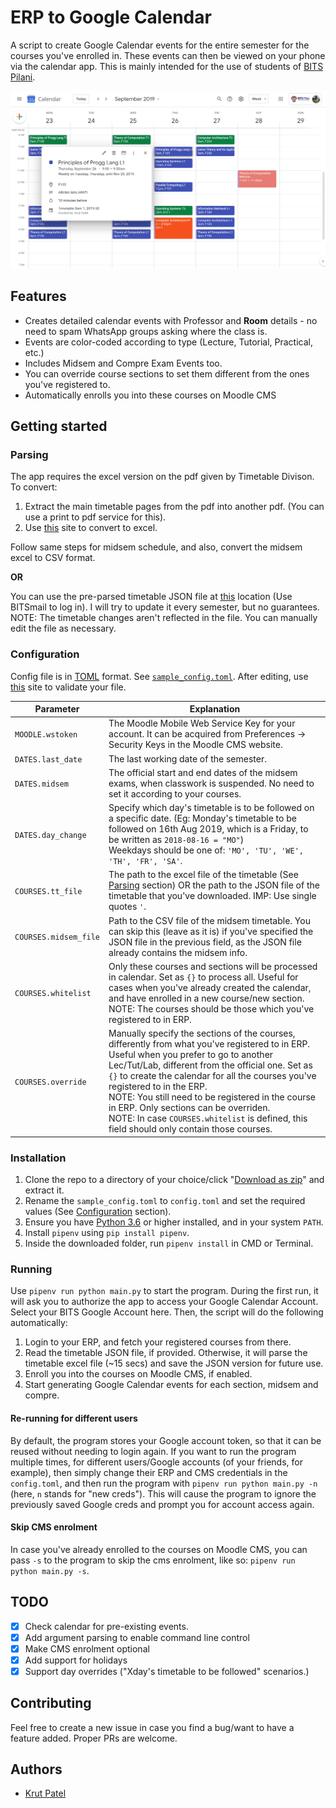 # ERP to Google Calendar

A script to create Google Calendar events for the entire semester for the courses you've enrolled in. These events can then be viewed on your phone via the calendar app. This is mainly intended for the use of students of [BITS Pilani](http://bits-pilani.ac.in).

![A sample calendar](assets/gcal-week.png)

## Features
+ Creates detailed calendar events with Professor and **Room** details - no need to spam WhatsApp groups asking where the class is.
+ Events are color-coded according to type (Lecture, Tutorial, Practical, etc.)
+ Includes Midsem and Compre Exam Events too.
+ You can override course sections to set them different from the ones you've registered to.
+ Automatically enrolls you into these courses on Moodle CMS

## Getting started
### Parsing
The app requires the excel version on the pdf given by Timetable Divison. To convert:
1. Extract the main timetable pages from the pdf into another pdf. (You can use a print to pdf service for this).
2. Use [this](https://ilovepdf.com/pdf_to_excel) site to convert to excel.

Follow same steps for midsem schedule, and also, convert the midsem excel to CSV format.

**OR**

You can use the pre-parsed timetable JSON file at [this](https://drive.google.com/drive/folders/1b9GT6G7xyj6Nr9xAfSBJit3rtP3hhd2F?usp=sharing) location (Use BITSmail to log in). I will try to update it every semester, but no guarantees.
NOTE: The timetable changes aren't reflected in the file. You can manually edit the file as necessary.

### Configuration
Config file is in [TOML](https://github.com/toml-lang/toml) format. See [`sample_config.toml`](sample_config.toml). After editing, use [this](http://toml-online-parser.ovonick.com/) site to validate your file.

Parameter | Explanation |
--------- | -----------
`MOODLE.wstoken`|The Moodle Mobile Web Service Key for your account. It can be acquired from Preferences -> Security Keys in the Moodle CMS website.
`DATES.last_date`|The last working date of the semester.
`DATES.midsem`|The official start and end dates of the midsem exams, when classwork is suspended. No need to set it according to your courses.
`DATES.day_change`|Specify which day's timetable is to be followed on a specific date. (Eg: Monday's timetable to be followed on 16th Aug 2019, which is a Friday, to be written as `2018-08-16 = "MO"`)<br>Weekdays should be one of: `'MO', 'TU', 'WE', 'TH', 'FR', 'SA'`.
`COURSES.tt_file`|The path to the excel file of the timetable (See [Parsing](#Parsing) section) OR the path to the JSON file of the timetable that you've downloaded. IMP: Use single quotes `'`.
`COURSES.midsem_file`|Path to the CSV file of the midsem timetable. You can skip this (leave as it is) if you've specified the JSON file in the previous field, as the JSON file already contains the midsem info.
`COURSES.whitelist`|Only these courses and sections will be processed in calendar. Set as `{}` to process all. Useful for cases when you've already created the calendar, and have enrolled in a new course/new section. <br> NOTE: The courses should be those which you've registered to in ERP.
`COURSES.override`|Manually specify the sections of the courses, differently from what you've registered to in ERP. Useful when you prefer to go to another Lec/Tut/Lab, different from the official one. Set as `{}` to create the calendar for all the courses you've registered to in the ERP.  <br> NOTE: You still need to be registered in the course in ERP. Only sections can be overriden. <br> NOTE: In case `COURSES.whitelist` is defined, this field should only contain those courses. 

### Installation
1. Clone the repo to a directory of your choice/click "[Download as zip](https://github.com/iamkroot/erp-gcal-cms/archive/master.zip)" and extract it.
2. Rename the `sample_config.toml` to `config.toml` and set the required values (See [Configuration](#Configuration) section). 
3. Ensure you have [Python 3.6](https://www.python.org/downloads/) or higher installed, and in your system `PATH`.
4. Install `pipenv` using `pip install pipenv`.
5. Inside the downloaded folder, run `pipenv install` in CMD or Terminal.

### Running
Use `pipenv run python main.py` to start the program. During the first run, it will ask you to authorize the app to access your Google Calendar Account. Select your BITS Google Account here. Then, the script will do the following automatically:
1. Login to your ERP, and fetch your registered courses from there.
2. Read the timetable JSON file, if provided. Otherwise, it will parse the timetable excel file (\~15 secs) and save the JSON version for future use.
3. Enroll you into the courses on Moodle CMS, if enabled.
4. Start generating Google Calendar events for each section, midsem and compre.

#### Re-running for different users
By default, the program stores your Google account token, so that it can be reused without needing to login again.
If you want to run the program multiple times, for different users/Google accounts (of your friends, for example), then simply change their ERP and CMS credentials in the `config.toml`, and then run the program with `pipenv run python main.py -n` (here, `n` stands for "new creds"). This will cause the program to ignore the previously saved Google creds and prompt you for account access again.

#### Skip CMS enrolment
In case you've already enrolled to the courses on Moodle CMS, you can pass `-s` to the program to skip the cms enrolment, like so: `pipenv run python main.py -s`.

## TODO
- [x] Check calendar for pre-existing events.
- [x] Add argument parsing to enable command line control
- [x] Make CMS enrolment optional
- [x] Add support for holidays
- [x] Support day overrides ("Xday's timetable to be followed" scenarios.)

## Contributing
Feel free to create a new issue in case you find a bug/want to have a feature added. Proper PRs are welcome.

## Authors
+ [Krut Patel](https://github.com/iamkroot)
